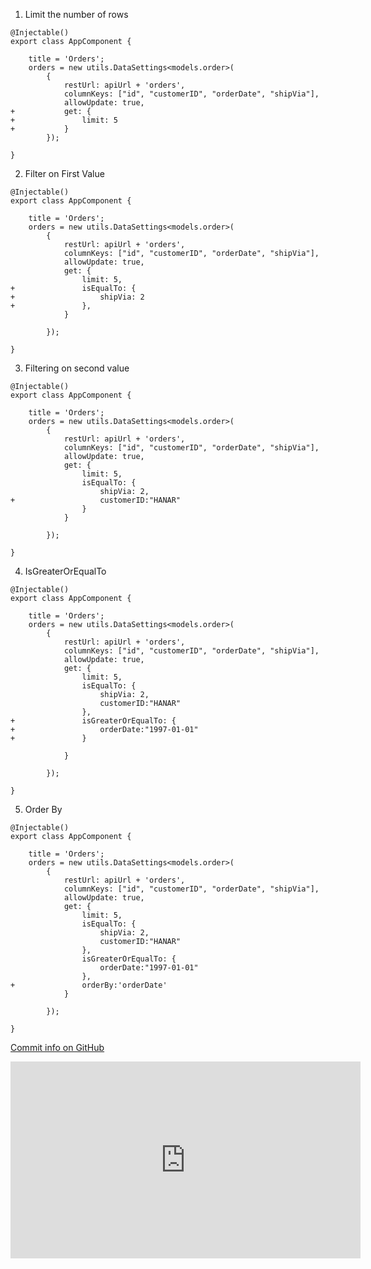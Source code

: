 ﻿
1. Limit the number of rows
```csdiff
@Injectable()
export class AppComponent {

    title = 'Orders';
    orders = new utils.DataSettings<models.order>(
        {
            restUrl: apiUrl + 'orders',
            columnKeys: ["id", "customerID", "orderDate", "shipVia"],
            allowUpdate: true,
+           get: {
+               limit: 5
+           }
        });

}
```
2. Filter on First Value
```csdiff
@Injectable()
export class AppComponent {

    title = 'Orders';
    orders = new utils.DataSettings<models.order>(
        {
            restUrl: apiUrl + 'orders',
            columnKeys: ["id", "customerID", "orderDate", "shipVia"],
            allowUpdate: true,
            get: {
                limit: 5,
+               isEqualTo: {
+                   shipVia: 2
+               },
            }

        });

}
``` 
3. Filtering on second value
```csdiff
@Injectable()
export class AppComponent {

    title = 'Orders';
    orders = new utils.DataSettings<models.order>(
        {
            restUrl: apiUrl + 'orders',
            columnKeys: ["id", "customerID", "orderDate", "shipVia"],
            allowUpdate: true,
            get: {
                limit: 5,
                isEqualTo: {
                    shipVia: 2,
+                   customerID:"HANAR"
                }
            }

        });

}
```
4. IsGreaterOrEqualTo
```csdiff
@Injectable()
export class AppComponent {

    title = 'Orders';
    orders = new utils.DataSettings<models.order>(
        {
            restUrl: apiUrl + 'orders',
            columnKeys: ["id", "customerID", "orderDate", "shipVia"],
            allowUpdate: true,
            get: {
                limit: 5,
                isEqualTo: {
                    shipVia: 2,
                    customerID:"HANAR"
                },
+               isGreaterOrEqualTo: {
+                   orderDate:"1997-01-01"
+               }

            }

        });

}
```
5. Order By
```csdiff
@Injectable()
export class AppComponent {

    title = 'Orders';
    orders = new utils.DataSettings<models.order>(
        {
            restUrl: apiUrl + 'orders',
            columnKeys: ["id", "customerID", "orderDate", "shipVia"],
            allowUpdate: true,
            get: {
                limit: 5,
                isEqualTo: {
                    shipVia: 2,
                    customerID:"HANAR"
                },
                isGreaterOrEqualTo: {
                    orderDate:"1997-01-01"
                },
+               orderBy:'orderDate'
            }

        });

}
```

[Commit info on GitHub](https://github.com/FireflyMigration/ENV.Web/commit/5181b5c93111a3819b280cd3bf9d39b875ae2dbb)

<iframe width="560" height="315" src="https://www.youtube.com/embed/8dr5Z2LGxro" frameborder="0" allowfullscreen></iframe>
